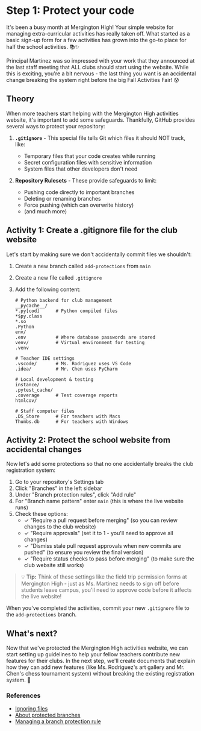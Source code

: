 # Step 1: Protect your code

It's been a busy month at Mergington High! Your simple website for managing extra-curricular activities has really taken off. What started as a basic sign-up form for a few activities has grown into the go-to place for half the school activities. 📚✨

Principal Martinez was so impressed with your work that they announced at the last staff meeting that ALL clubs should start using the website. While this is exciting, you're a bit nervous - the last thing you want is an accidental change breaking the system right before the big Fall Activities Fair! 😰

## Theory

When more teachers start helping with the Mergington High activities website, it's important to add some safeguards. Thankfully, GitHub provides several ways to protect your repository:

1. **`.gitignore`** - This special file tells Git which files it should NOT track, like:

   - Temporary files that your code creates while running
   - Secret configuration files with sensitive information
   - System files that other developers don't need

2. **Repository Rulesets** - These provide safeguards to limit:
   - Pushing code directly to important branches
   - Deleting or renaming branches
   - Force pushing (which can overwrite history)
   - (and much more)


## Activity 1: Create a .gitignore file for the club website

Let's start by making sure we don't accidentally commit files we shouldn't:

1. Create a new branch called `add-protections` from `main`
2. Create a new file called `.gitignore`
3. Add the following content:

   ```gitignore
   # Python backend for club management
   __pycache__/
   *.py[cod]      # Python compiled files
   *$py.class
   *.so
   .Python
   env/
   .env           # Where database passwords are stored
   venv/          # Virtual environment for testing
   .venv

   # Teacher IDE settings
   .vscode/       # Ms. Rodriguez uses VS Code
   .idea/         # Mr. Chen uses PyCharm

   # Local development & testing
   instance/
   .pytest_cache/
   .coverage      # Test coverage reports
   htmlcov/

   # Staff computer files
   .DS_Store      # For teachers with Macs
   Thumbs.db      # For teachers with Windows
   ```

## Activity 2: Protect the school website from accidental changes

Now let's add some protections so that no one accidentally breaks the club registration system:

1. Go to your repository's Settings tab
2. Click "Branches" in the left sidebar
3. Under "Branch protection rules", click "Add rule"
4. For "Branch name pattern" enter `main` (this is where the live website runs)
5. Check these options:
   - ✓ "Require a pull request before merging" (so you can review changes to the club website)
   - ✓ "Require approvals" (set it to 1 - you'll need to approve all changes)
   - ✓ "Dismiss stale pull request approvals when new commits are pushed" (to ensure you review the final version)
   - ✓ "Require status checks to pass before merging" (to make sure the club website still works)

> 💡 **Tip:** Think of these settings like the field trip permission forms at Mergington High - just as Ms. Martinez needs to sign off before students leave campus, you'll need to approve code before it affects the live website!

When you've completed the activities, commit your new `.gitignore` file to the `add-protections` branch.

## What's next?

Now that we've protected the Mergington High activities website, we can start setting up guidelines to help your fellow teachers contribute new features for their clubs. In the next step, we'll create documents that explain how they can add new features (like Ms. Rodriguez's art gallery and Mr. Chen's chess tournament system) without breaking the existing registration system. 📝

### References

- [Ignoring files](https://docs.github.com/en/get-started/getting-started-with-git/ignoring-files)
- [About protected branches](https://docs.github.com/en/repositories/configuring-branches-and-merges-in-your-repository/defining-the-mergeability-of-pull-requests/about-protected-branches)
- [Managing a branch protection rule](https://docs.github.com/en/repositories/configuring-branches-and-merges-in-your-repository/defining-the-mergeability-of-pull-requests/managing-a-branch-protection-rule)
